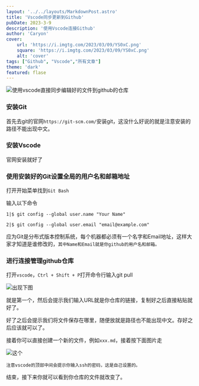 ```yaml
---
layout: '../../layouts/MarkdownPost.astro'
title: 'Vscode同步更新到Github'
pubDate: 2023-3-9
description: '使用Vscode连接Github'
author: 'Caryon'
cover:
    url: 'https://i.imgtg.com/2023/03/09/YS0xC.png'
    square: 'https://i.imgtg.com/2023/03/09/YS0xC.png'
    alt: 'cover'
tags: ["Github", "Vscode","所有文章"]
theme: 'dark'
featured: flase
---
```



![使用vscode直接同步编辑好的文件到github的仓库](https://i.imgtg.com/2023/03/09/YS0xC.png)


### 安装Git


首先去git的官网`https://git-scm.com/`安装git，这没什么好说的就是注意安装的路径不能出现中文。


### 安装Vscode


官网安装就好了


### 使用安装好的Git设置全局的用户名和邮箱地址


打开开始菜单找到`Git Bash`


输入以下命令


```
1|$ git config --global user.name "Your Name"

2|$ git config --global user.email "email@example.com"
```


应为Git是分布式版本控制系统，每个机器都必须有一个名字和Email地址，这样大家才知道是谁修改的，`其中Name和Email就是你github的用户名和邮箱。`


### 进行连接管理github仓库


打开`vscode`，`Ctrl + Shift + P`打开命令行输入git pull


![出现下图](https://i.imgtg.com/2023/03/09/Y0gax.jpg#pic_center)


就是第一个，然后会提示我们输入URL就是你仓库的链接，复制好之后直接粘贴就好了。


好了之后会提示我们将文件保存在哪里，随便放就是路径也不能出现中文。存好之后应该就可以了。


接着你可以直接创建一个新的文件，例如`xxx.md`，接着按下面图片走

![这个](https://i.imgtg.com/2023/03/09/Y0mNj.jpg#pic_center)


`注意vscode的顶部中间会提示你输入ssh的密码，这是自己设置的。`

结束，接下来你就可以看到你仓库的文件就改变了。


